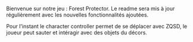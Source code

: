 Bienvenue sur notre jeu : Forest Protector.
Le readme sera mis à jour régulièrement avec les nouvelles fonctionnalités ajoutées. 

Pour l'instant le character controller permet de se déplacer avec ZQSD, le joueur peut sauter et intéragir avec des objets du décors. 
